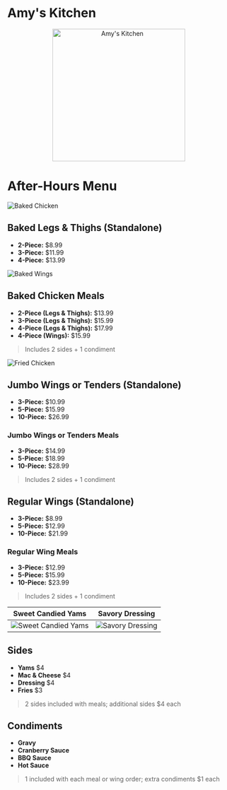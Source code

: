 # Amy's Kitchen

<p align="center">
  <img src="https://github.com/djtoler/Amys-Kitchen-Menu/blob/main/ak.png" alt="Amy's Kitchen" width="300">
</p>




# After-Hours Menu 

![Baked Chicken](https://github.com/djtoler/Amys-Kitchen-Menu/blob/main/IMG_7365.jpg)

## Baked Legs & Thighs (Standalone)
- **2-Piece:** \$8.99  
- **3-Piece:** \$11.99  
- **4-Piece:** \$13.99  

![Baked Wings](https://github.com/djtoler/Amys-Kitchen-Menu/blob/main/IMG_7364.PNG)

## Baked Chicken Meals
- **2-Piece (Legs & Thighs):** \$13.99  
- **3-Piece (Legs & Thighs):** \$15.99  
- **4-Piece (Legs & Thighs):** \$17.99
- **4-Piece (Wings):** \$15.99  
> Includes 2 sides + 1 condiment

![Fried Chicken](https://github.com/djtoler/Amys-Kitchen-Menu/blob/main/IMG_7368.PNG)

## Jumbo Wings or Tenders (Standalone)
- **3-Piece:** \$10.99  
- **5-Piece:** \$15.99  
- **10-Piece:** \$26.99  

### Jumbo Wings or Tenders Meals
- **3-Piece:** \$14.99  
- **5-Piece:** \$18.99  
- **10-Piece:** \$28.99  
> Includes 2 sides + 1 condiment

## Regular Wings (Standalone)
- **3-Piece:** \$8.99  
- **5-Piece:** \$12.99  
- **10-Piece:** \$21.99  

### Regular Wing Meals
- **3-Piece:** \$12.99  
- **5-Piece:** \$15.99  
- **10-Piece:** \$23.99  
> Includes 2 sides + 1 condiment

| Sweet Candied Yams | Savory Dressing |
|--------------------|----------------|
| ![Sweet Candied Yams](https://github.com/djtoler/Amys-Kitchen-Menu/blob/main/IMG_7370.PNG) | ![Savory Dressing](https://github.com/djtoler/Amys-Kitchen-Menu/blob/main/IMG_7372.PNG) |

## Sides
- **Yams**  \$4 
- **Mac & Cheese**  \$4 
- **Dressing**  \$4 
- **Fries**   \$3
> 2 sides included with meals; additional sides \$4 each

## Condiments
- **Gravy**  
- **Cranberry Sauce**  
- **BBQ Sauce**  
- **Hot Sauce**  
> 1 included with each meal or wing order; extra condiments \$1 each
